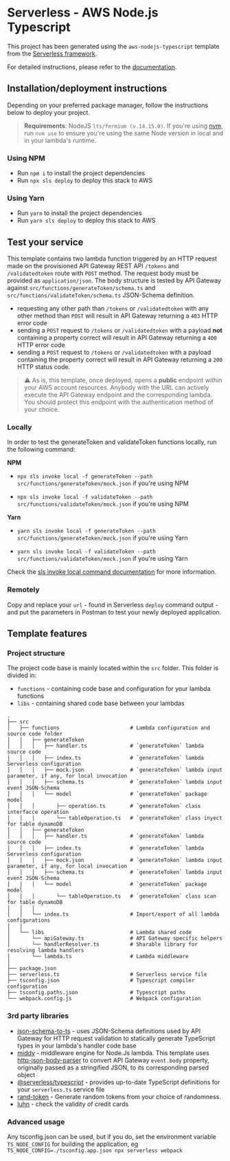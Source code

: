 # Serverless - AWS Node.js Typescript

This project has been generated using the `aws-nodejs-typescript` template from the [Serverless framework](https://www.serverless.com/).

For detailed instructions, please refer to the [documentation](https://www.serverless.com/framework/docs/providers/aws/).

## Installation/deployment instructions

Depending on your preferred package manager, follow the instructions below to deploy your project.

> **Requirements**: NodeJS `lts/fermium (v.14.15.0)`. If you're using [nvm](https://github.com/nvm-sh/nvm), run `nvm use` to ensure you're using the same Node version in local and in your lambda's runtime.

### Using NPM

- Run `npm i` to install the project dependencies
- Run `npx sls deploy` to deploy this stack to AWS

### Using Yarn

- Run `yarn` to install the project dependencies
- Run `yarn sls deploy` to deploy this stack to AWS

## Test your service

This template contains two lambda function triggered by an HTTP request made on the provisioned API Gateway REST API `/tokens` and `/validatedtoken` route with `POST` method. The request body must be provided as `application/json`. The body structure is tested by API Gateway against `src/functions/generateToken/schema.ts` and `src/functions/validateToken/schema.ts` JSON-Schema definition.

- requesting any other path than `/tokens` or  `/validatedtoken` with any other method than `POST` will result in API Gateway returning a `403` HTTP error code
- sending a `POST` request to `/tokens` or  `/validatedtoken` with a payload **not** containing a property correct will result in API Gateway returning a `400` HTTP error code
- sending a `POST` request to `/tokens` or  `/validatedtoken` with a payload containing the property correct will result in API Gateway returning a `200` HTTP status code.

> :warning: As is, this template, once deployed, opens a **public** endpoint within your AWS account resources. Anybody with the URL can actively execute the API Gateway endpoint and the corresponding lambda. You should protect this endpoint with the authentication method of your choice.

### Locally

In order to test the generateToken and validateToken functions locally, run the following command:

 **NPM**
 
 - `npx sls invoke local -f generateToken --path src/functions/generateToken/mock.json` if you're using NPM

 - `npx sls invoke local -f validateToken --path src/functions/validateToken/mock.json` if you're using NPM

 **Yarn**

 - `yarn sls invoke local -f generateToken --path src/functions/generateToken/mock.json` if you're using Yarn

 - `yarn sls invoke local -f validateToken --path src/functions/validateToken/mock.json` if you're using Yarn

Check the [sls invoke local command documentation](https://www.serverless.com/framework/docs/providers/aws/cli-reference/invoke-local/) for more information.

### Remotely

Copy and replace your `url` - found in Serverless `deploy` command output - and put the parameters  in Postman to test your newly deployed application.


## Template features

### Project structure

The project code base is mainly located within the `src` folder. This folder is divided in:

- `functions` - containing code base and configuration for your lambda functions
- `libs` - containing shared code base between your lambdas

```
.
├── src
│   ├── functions                       # Lambda configuration and source code folder
│   │   ├── generateToken                   
│   │   │   ├── handler.ts              # `generateToken` lambda source code
│   │   │   ├── index.ts                # `generateToken` lambda Serverless configuration
│   │   │   ├── mock.json               # `generateToken` lambda input parameter, if any, for local invocation
│   │   │   ├── schema.ts               # `generateToken` lambda input event JSON-Schema
│   │   │   └── model                   # `generateToken` package model
│   │   │       ├── operation.ts        # `generateToken` class interfacce operation 
│   │   │       └── tableOperation.ts   # `generateToken` class inyect for table dynamoDB 
│   │   ├── generateToken       
│   │   │   ├── handler.ts              # `generateToken` lambda source code
│   │   │   ├── index.ts                # `generateToken` lambda Serverless configuration
│   │   │   ├── mock.json               # `generateToken` lambda input parameter, if any, for local invocation
│   │   │   ├── schema.ts               # `generateToken` lambda input event JSON-Schema
│   │   │   └── model                   # `generateToken` package model
│   │   │       └── tableOperation.ts   # `generateToken` class scan for table dynamoDB
│   │   │       
│   │   └── index.ts                    # Import/export of all lambda configurations
│   │       
│   └── libs                            # Lambda shared code
│       └── apiGateway.ts               # API Gateway specific helpers
│       └── handlerResolver.ts          # Sharable library for resolving lambda handlers
│       └── lambda.ts                   # Lambda middleware
│   
├── package.json    
├── serverless.ts                       # Serverless service file
├── tsconfig.json                       # Typescript compiler configuration
├── tsconfig.paths.json                 # Typescript paths
└── webpack.config.js                   # Webpack configuration
```

### 3rd party libraries

- [json-schema-to-ts](https://github.com/ThomasAribart/json-schema-to-ts) - uses JSON-Schema definitions used by API Gateway for HTTP request validation to statically generate TypeScript types in your lambda's handler code base
- [middy](https://github.com/middyjs/middy) - middleware engine for Node.Js lambda. This template uses [http-json-body-parser](https://github.com/middyjs/middy/tree/master/packages/http-json-body-parser) to convert API Gateway `event.body` property, originally passed as a stringified JSON, to its corresponding parsed object
- [@serverless/typescript](https://github.com/serverless/typescript) - provides up-to-date TypeScript definitions for your `serverless.ts` service file
- [rand-token](https://github.com/sehrope/node-rand-token) - Generate random tokens from your choice of randomness.
- [luhn](https://github.com/JamesEggers1/node-luhn) - check the validity of credit cards

### Advanced usage

Any tsconfig.json can be used, but if you do, set the environment variable `TS_NODE_CONFIG` for building the application, eg `TS_NODE_CONFIG=./tsconfig.app.json npx serverless webpack`
